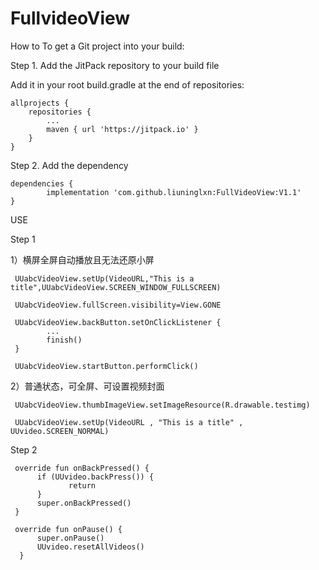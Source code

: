 # FullvideoView
How to
To get a Git project into your build:

Step 1. Add the JitPack repository to your build file

Add it in your root build.gradle at the end of repositories:

	allprojects {
		repositories {
			...
			maven { url 'https://jitpack.io' }
		}
	}
Step 2. Add the dependency

	dependencies {
	        implementation 'com.github.liuninglxn:FullVideoView:V1.1'
	}


USE

Step 1

1）横屏全屏自动播放且无法还原小屏

     UUabcVideoView.setUp(VideoURL,"This is a title",UUabcVideoView.SCREEN_WINDOW_FULLSCREEN)

     UUabcVideoView.fullScreen.visibility=View.GONE

     UUabcVideoView.backButton.setOnClickListener {
            ...
            finish()
     }

     UUabcVideoView.startButton.performClick()

2）普通状态，可全屏、可设置视频封面

     UUabcVideoView.thumbImageView.setImageResource(R.drawable.testimg)

     UUabcVideoView.setUp(VideoURL , "This is a title" , UUvideo.SCREEN_NORMAL)

Step 2

     override fun onBackPressed() {
          if (UUvideo.backPress()) {
                 return
          }
          super.onBackPressed()
     }

     override fun onPause() {
          super.onPause()
          UUvideo.resetAllVideos()
      }
